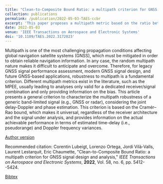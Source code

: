 ```yaml
---
title: "Clean-to-Composite Bound Ratio: a multipath criterion for GNSS signal design and analysis"
collection: publications
permalink: /publication/2022-05-03-TAES-ccbr
excerpt: 'This paper proposes a multipath metric based on the ratio between two Cramér-Rao bounds for GNSS signal design and analysis.'
date: 2022-05-03
venue: 'IEEE Transactions on Aerospace and Electronic Systems'
doi: '10.1109/TAES.2022.3172023'
---
```

Multipath is one of the most challenging propagation conditions affecting global navigation satellite systems (GNSS), which must be mitigated in order to obtain reliable navigation information. In any case, the random multipath nature makes it difficult to anticipate and overcome. Therefore, for legacy GNSS signal performance assessment, modern GNSS signal design, and future GNSS-based applications, robustness to multipath is a fundamental criterion. Different multipath metrics exist in the literature, such as the MPEE, usually leading to analyses only valid for a dedicated receiver/signal combination and only providing information on the bias. This article presents a general criterion to characterize the multipath robustness of a generic band-limited signal (e.g., GNSS or radar), considering the joint delay-Doppler and phase estimation. This criterion is based on the Cramér–Rao bound, which makes it universal, regardless of the receiver architecture and the signal under analysis, and provides information on the actual achievable performance in terms of estimated time-delay (i.e., pseudorange) and Doppler frequency variances.

[Author version](http://clubeigt.github.io/files/2022_TAES_ccbr.pdf)

Recommended citation: Corentin Lubeigt, Lorenzo Ortega, Jordi Vilà-Valls, Laurent Lestarquit, Eric Chaumette, &quot;Clean-to-Composite Bound Ratio: a multipath criterion for GNSS signal design and analysis,&quot; <i>IEEE Transactions on Aerospace and Electronic Systems</i>, <b>2022</b>, Vol. 58, no. 6, pp. 5412--5424.

[Bibtex](http://clubeigt.github.io/files/2022_TAES_ccbr_bib.bib)